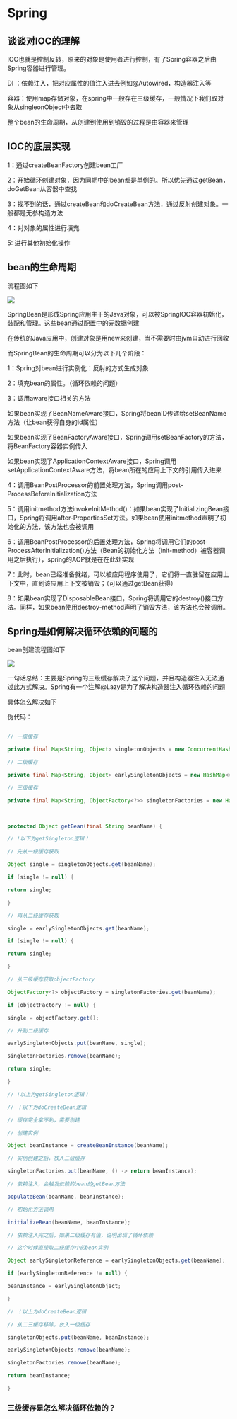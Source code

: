 # Spring

## 谈谈对IOC的理解

IOC也就是控制反转，原来的对象是使用者进行控制，有了Spring容器之后由Spring容器进行管理。

DI ：依赖注入，把对应属性的值注入进去例如@Autowired，构造器注入等

容器：使用map存储对象，在spring中一般存在三级缓存，一般情况下我们取对象从singleonObject中去取

整个bean的生命周期，从创建到使用到销毁的过程是由容器来管理

## IOC的底层实现

1：通过createBeanFactory创建bean工厂

2：开始循环创建对象，因为同期中的bean都是单例的。所以优先通过getBean，doGetBean从容器中查找

3：找不到的话，通过createBean和doCreateBean方法，通过反射创建对象。一般都是无参构造方法

4：对对象的属性进行填充

5:  进行其他初始化操作

## bean的生命周期

流程图如下

![](https://raw.githubusercontent.com/409582940/notes/main/images/20220307172941.png)

SpringBean是形成Spring应用主干的Java对象，可以被SpringIOC容器初始化，装配和管理。这些bean通过配置中的元数据创建

在传统的Java应用中，创建对象是用new来创建，当不需要时由jvm自动进行回收

而SpringBean的生命周期可以分为以下几个阶段：

1：Spring对bean进行实例化：反射的方式生成对象

2：填充bean的属性。（循环依赖的问题）

3：调用aware接口相关的方法

如果bean实现了BeanNameAware接口，Spring将beanID传递给setBeanName方法（让bean获得自身的id属性）

如果bean实现了BeanFactoryAware接口，Spring调用setBeanFactory的方法，将BeanFactory容器实例传入

如果bean实现了ApplicationContextAware接口，Spring调用setApplicationContextAware方法，将bean所在的应用上下文的引用传入进来

4：调用BeanPostProcessor的前置处理方法，Spring调用post-ProcessBeforeInitialization方法

5：调用initmethod方法invokeInitMethod()：如果bean实现了InitializingBean接口，Spring将调用after-PropertiesSet方法。如果bean使用initmethod声明了初始化的方法，该方法也会被调用

6：调用BeanPostProcessor的后置处理方法，Spring将调用它们的post-ProcessAfterInitialization()方法（Bean的初始化方法（init-method）被容器调用之后执行），spring的AOP就是在在此处实现

7：此时，bean已经准备就绪，可以被应用程序使用了，它们将一直驻留在应用上下文中，直到该应用上下文被销毁；（可以通过getBean获得）

8：如果bean实现了DisposableBean接口，Spring将调用它的destroy()接口方法。同样，如果bean使用destroy-method声明了销毁方法，该方法也会被调用。

## Spring是如何解决循环依赖的问题的

bean创建流程图如下

![](https://raw.githubusercontent.com/409582940/notes/main/images/20220307170744.png)

一句话总结：主要是Spring的三级缓存解决了这个问题，并且构造器注入无法通过此方式解决。Spring有一个注解@Lazy是为了解决构造器注入循环依赖的问题

具体怎么解决如下

伪代码：

``` java

// 一级缓存

private final Map<String, Object> singletonObjects = new ConcurrentHashMap<>(256);

// 二级缓存

private final Map<String, Object> earlySingletonObjects = new HashMap<>(16);

// 三级缓存

private final Map<String, ObjectFactory<?>> singletonFactories = new HashMap<>(16);

  

protected Object getBean(final String beanName) {

// !以下为getSingleton逻辑！

// 先从一级缓存获取

Object single = singletonObjects.get(beanName);

if (single != null) {

return single;

}

// 再从二级缓存获取

single = earlySingletonObjects.get(beanName);

if (single != null) {

return single;

}

// 从三级缓存获取objectFactory

ObjectFactory<?> objectFactory = singletonFactories.get(beanName);

if (objectFactory != null) {

single = objectFactory.get();

// 升到二级缓存

earlySingletonObjects.put(beanName, single);

singletonFactories.remove(beanName);

return single;

}

// !以上为getSingleton逻辑！

// ！以下为doCreateBean逻辑

// 缓存完全拿不到，需要创建

// 创建实例

Object beanInstance = createBeanInstance(beanName);

// 实例创建之后，放入三级缓存

singletonFactories.put(beanName, () -> return beanInstance);

// 依赖注入，会触发依赖的bean的getBean方法

populateBean(beanName, beanInstance);

// 初始化方法调用

initializeBean(beanName, beanInstance);

// 依赖注入完之后，如果二级缓存有值，说明出现了循环依赖

// 这个时候直接取二级缓存中的bean实例

Object earlySingletonReference = earlySingletonObjects.get(beanName);

if (earlySingletonReference != null) {

beanInstance = earlySingletonObject;

}

// ！以上为doCreateBean逻辑

// 从二三缓存移除，放入一级缓存

singletonObjects.put(beanName, beanInstance);

earlySingletonObjects.remove(beanName);

singletonFactories.remove(beanName);

return beanInstance;

}

```
### 三级缓存是怎么解决循环依赖的？
